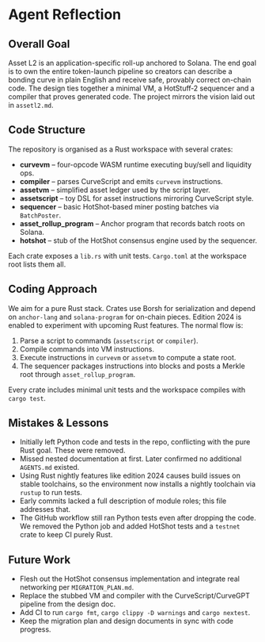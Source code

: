 # Agent Reflection

## Overall Goal
Asset L2 is an application-specific roll-up anchored to Solana. The end goal is to own the entire token-launch pipeline so creators can describe a bonding curve in plain English and receive safe, provably correct on-chain code. The design ties together a minimal VM, a HotStuff‑2 sequencer and a compiler that proves generated code. The project mirrors the vision laid out in `assetl2.md`.

## Code Structure
The repository is organised as a Rust workspace with several crates:

- **curvevm** – four-opcode WASM runtime executing buy/sell and liquidity ops.
- **compiler** – parses CurveScript and emits `curvevm` instructions.
- **assetvm** – simplified asset ledger used by the script layer.
- **assetscript** – toy DSL for asset instructions mirroring CurveScript style.
- **sequencer** – basic HotShot-based miner posting batches via `BatchPoster`.
- **asset_rollup_program** – Anchor program that records batch roots on Solana.
- **hotshot** – stub of the HotShot consensus engine used by the sequencer.

Each crate exposes a `lib.rs` with unit tests.  `Cargo.toml` at the workspace root lists them all.

## Coding Approach
We aim for a pure Rust stack.  Crates use Borsh for serialization and depend on `anchor-lang` and `solana-program` for on-chain pieces.  Edition 2024 is enabled to experiment with upcoming Rust features.  The normal flow is:

1. Parse a script to commands (`assetscript` or `compiler`).
2. Compile commands into VM instructions.
3. Execute instructions in `curvevm` or `assetvm` to compute a state root.
4. The sequencer packages instructions into blocks and posts a Merkle root through `asset_rollup_program`.

Every crate includes minimal unit tests and the workspace compiles with `cargo test`.

## Mistakes & Lessons
- Initially left Python code and tests in the repo, conflicting with the pure Rust goal. These were removed.
- Missed nested documentation at first. Later confirmed no additional `AGENTS.md` existed.
- Using Rust nightly features like edition 2024 causes build issues on stable toolchains, so the environment now installs a nightly toolchain via `rustup` to run tests.
- Early commits lacked a full description of module roles; this file addresses that.
- The GitHub workflow still ran Python tests even after dropping the code. We removed the Python job and added HotShot tests and a `testnet` crate to keep CI purely Rust.

## Future Work
- Flesh out the HotShot consensus implementation and integrate real networking per `MIGRATION_PLAN.md`.
- Replace the stubbed VM and compiler with the CurveScript/CurveGPT pipeline from the design doc.
- Add CI to run `cargo fmt`, `cargo clippy -D warnings` and `cargo nextest`.
- Keep the migration plan and design documents in sync with code progress.

